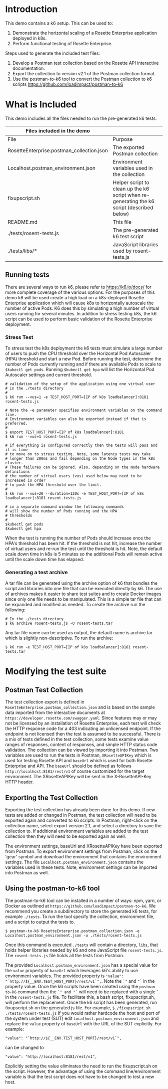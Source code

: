 # Introduction
This demo contains a k6 setup. This can be used to:
1. Demonstrate the horizontal scaling of a Rosette Enterprise application deployed in k8s.
2. Perform functional testing of Rosette Enterprise.

Steps used to generate the included test files:
1. Develop a Postman test collection based on the Rosette API interactive documentation.
2. Export the collection to version v2.1 of the Postman collection format.
3. Use the postman-to-k6 tool to convert the Postman collection to k6 scripts https://github.com/loadimpact/postman-to-k6


# What is Included
This demo includes all the files needed to run the pre-generated k6 tests.

|Files included in the demo   |   |
|----|-------|
|File|Purpose|
|RosetteEnterprise.postman_collection.json|The exported Postman collection|
|Localhost.postman_environment.json|Environment variables used in the collection|
|fixupscript.sh|Helper script to clean up the k6 script when re-generating the k6 script (described below)|
|README.md|This file|
|./tests/rosent-tests.js|The pre-generated k6 test script|
|./tests/libs/*|JavaScript libraries used by rosent-tests.js|

## Running tests
There are several ways to run k6, please refer to https://k6.io/docs/ for more complete coverage of the various options. For the purposes of this demo k6 will be used create a high load on a k8s-deployed Rosette Enterprise application which will cause k8s to horizontally autoscale the number of active Pods. K6 does this by simulating a high number of virtual users running for several minutes. In addition to stress testing k8s, the k6 script can be used to perform basic validation of the Rosette Enterprise deployment.

### Stress Test
To stress test the k8s deployment the k6 tests must simulate a large number of users to push the CPU threshold over the Horizontal Pod Autoscaler (HPA) threshold and start a new Pod. Before running the test, determine the number of Pods currently running and if there are available Pods to scale to `$kubectl get pods`. Running `$kubectl get hpa` will list the Horizontal Pod Autoscaler settings and current threshold.
```
# validation of the setup of the application using one virtual user
# in the ./tests directory
#
$ k6 run --vus=1 -e TEST_HOST_PORT=[IP of k8s loadbalancer]:8181 rosent-tests.js

# Note the -e parameter specifies environment variables on the command line.
# Environment variables can also be exported instead if that is preferred.
#
$ export TEST_HOST_PORT=[IP of k8s loadbalancer]:8181
$ k6 run --vus=1 rosent-tests.js

# if everything is configured correctly then the tests will pass and it is time
# to move on to stress testing. Note, some latency tests may take
# longer than 200ms and fail depending on the Node types in the k8s cluster.
# These failures can be ignored. Also, depending on the Node hardware definitions
# the number of virtual users (vus) used below may need to be increased in order
# to push the HPA threshold over the limit.
#
$ k6 run --vus=20 --duration=120s -e TEST_HOST_PORT=[IP of k8s loadbalancer]:8181 rosent-tests.js

# in a separate command window the following commands
# will show the number of Pods running and the HPA
# thresholds
#
$kubectl get pods
$kubectl get hpa

```
When the test is running the number of Pods should increase once the HPA's threshold has been hit. If the threshold is not hit, increase the number of virtual users and re-run the test until the threshold is hit. Note, the default scale down time in k8s is 5 minutes so the additional Pods will remain active until the scale down time has elapsed.

### Generating a test archive
A tar file can be generated using the archive option of k6 that bundles the script and libraries into one file that can be executed directly by k6. The use of archives makes it easier to share test suites and to create Docker images since only one file needs to be manipulated. This is a simple tar file that can be expanded and modified as needed. To create the archive run the following:
```
# In the ./tests directory
$ k6 archive rosent-tests.js -O rosent-tests.tar
```
Any tar file name can be used as output, the default name is archive.tar which is slightly non-descriptive. To run the archive:
```
$ k6 run -e TEST_HOST_PORT=[IP of k8s loadbalancer]:8181 rosent-tests.tar
```

# Modifying the test suite

## Postman Test Collection
The test collection export is defined in `RosetteEnterprise.postman_collection.json` and is based on the sample data imported from the interactive documents at ` https://developer.rosette.com/swagger.yaml`. Since features may or may not be licensed by an installation of Rosette Enterprise, each test will check the HTTP response code for a 403 indicating an unlicensed endpoint. If the endpoint is not licensed then the test is assumed to be successful. There is a mix of tests defined in the test collection, some tests examine value ranges of responses, content of responses, and simple HTTP status code validation. The collection can be viewed by importing it into Postman. Two variables are used to run the tests in Postman, `XRosetteAPIKey` which is used for testing Rosette API and `baseUrl` which is used for both Rosette Enterprise and API. The `baseUrl` should be defined as follows `http://localhost:8181/rest/v1` of course customized for the target environment. The XRosetteAPIKey will be sent in the X-RosetteAPI-Key HTTP header.

## Exporting the Test Collection
Exporting the test collection has already been done for this demo. If new tests are added or changed in Postman, the test collection will need to be exported again and converted to k6 scripts. In Postman, right-click on the collection name, select export version 2.1, and select a directory to save the collection to. If additional environment variables are added to the test collection then they will need to be exported again as well.

The environment settings, baseUrl and XRosetteAPIKey have been exported from Postman. To export environment settings from Postman, click on the 'gear' symbol and download the environment that contains the environment settings. The file `Localhost.postman_environment.json` contains the variables used in these tests. Note, environment settings can be imported into Postman as well.

## Using the postman-to-k6 tool
The postman-to-k6 tool can be installed in a number of ways: npm, yarn, or Docker as outlined at `https://github.com/loadimpact/postman-to-k6`. We  recommend you create a subdirectory to store the generated k6 tests, for example `./tests`. To run the tool specify the collection, environment file, and a script to output the tests to.

```
$ postman-to-k6 RosetteEnterprise.postman_collection.json -e Localhost.postman_environment.json -o ./tests/rosent-tests.js
```
Once this command is executed `./tests` will contain a directory, `libs`, that holds helper libraries needed by k6 and one JavaScript file `rosent-tests.js`. The `rosent-tests.js` file holds all the tests from Postman.

The provided `Localhost.postman_environment.json` has a special value for the `value` property of `baseUrl` which leverages k6's ability to use environment variables. The provided property is ``"value": "`http://${__ENV.TEST_HOST_PORT}/rest/v1`",``.  Note the `` `" `` and `` "` `` in the property value. Once the k6 scripts have been created using the `postman-to-k6` command then the `` `" and "` `` will need to be replaced with a single `` ` `` in the `rosent-tests.js` file. To facilitate this, a bash script, fixupscript.sh, will perform the replacement. Once the k6 script has been generated, run fixupscript.sh on the generated js file. For example, `$./fixupscript.sh ./tests/rosent-tests.js` If you would rather hardcode the host and port of the system under test (SUT) edit `Localhost.postman_environment.json` and replace the `value` property of `baseUrl` with the URL of the SUT explicitly. For example:

``"value": "`http://${__ENV.TEST_HOST_PORT}/rest/v1`",``

can be changed to

``"value": "http://localhost:8181/rest/v1",``

Explicitly setting the value eliminates the need to run the fixupscript.sh on the script. However, the advantage of using the command line/environment variable is that the test script does not have to be changed to test a new host.

